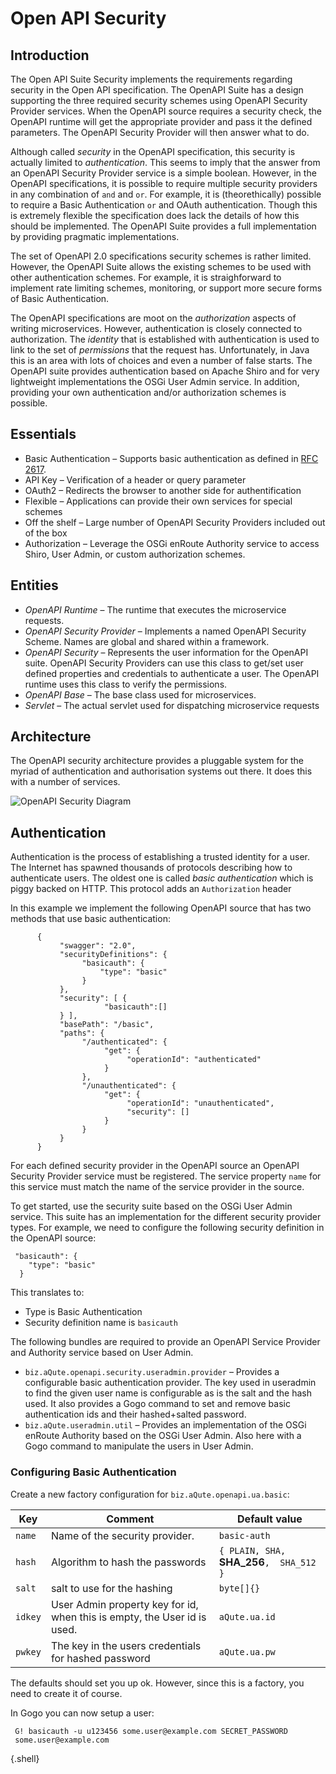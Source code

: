 
# Open API Security

## Introduction

The Open API Suite Security implements the requirements regarding security in the Open API specification. The OpenAPI Suite has a design supporting the three required security schemes using OpenAPI Security Provider services. When the OpenAPI source requires a security check, the OpenAPI runtime will get the appropriate provider and pass it the defined parameters. The OpenAPI Security Provider will then answer what to do. 

Although called _security_ in the OpenAPI specification, this security is actually limited to _authentication_. This seems to imply that the answer from an OpenAPI Security Provider service is a simple boolean. However, in the OpenAPI specifications, it is possible to require multiple security providers in any combination of `and` and  `or`. For example, it is (theorethically) possible to require a Basic Authentication `or` and OAuth authentication. Though this is extremely flexible the specification does lack the details of how this should be implemented. The OpenAPI Suite provides a full implementation by providing pragmatic implementations.

The set of OpenAPI 2.0 specifications security schemes is rather limited. However, the OpenAPI Suite allows the existing schemes to be used with other authentication schemes. For example, it is straighforward to implement rate limiting schemes, monitoring, or support more secure forms of Basic Authentication. 

The OpenAPI specifications are moot on the _authorization_ aspects of writing microservices. However, authentication is closely connected to authorization. The _identity_ that is established with authentication is used to link to the set of _permissions_ that the request has. Unfortunately, in Java this is an area with lots of choices and even a number of false starts. The OpenAPI suite provides authentication based on Apache Shiro and for very lightweight implementations the OSGi User Admin service. In addition, providing your own authentication and/or authorization schemes is possible.

## Essentials

* Basic Authentication – Supports basic authentication as defined in [RFC 2617][1].
* API Key – Verification of a header or query parameter
* OAuth2 – Redirects the browser to another side for authentification
* Flexible – Applications can provide their own services for special schemes
* Off the shelf – Large number of OpenAPI Security Providers included out of the box
* Authorization – Leverage the OSGi enRoute Authority service to access Shiro, User Admin, or custom authorization schemes.

## Entities

* _OpenAPI Runtime_ – The runtime that executes the microservice requests.
* _OpenAPI Security Provider_ – Implements a named OpenAPI Security Scheme. Names are global and shared within a framework.
* _OpenAPI Security_ – Represents the user information for the OpenAPI suite. OpenAPI Security Providers can use this class to get/set user defined properties and credentials to authenticate a user. The OpenAPI runtime uses this class to verify the permissions.
* _OpenAPI Base_ – The base class used for microservices.
* _Servlet_ – The actual servlet used for dispatching microservice requests

## Architecture

The OpenAPI security architecture provides a pluggable system for the myriad of authentication and authorisation systems out there. It does this with a number of services.

![OpenAPI Security Diagram](https://user-images.githubusercontent.com/200494/28373206-0c07149a-6ca2-11e7-80b9-340fd56e7f0f.png)

## Authentication

Authentication is the process of establishing a trusted identity for a user. The Internet has spawned thousands of protocols describing how to authenticate users. The oldest one is called _basic authentication_ which is piggy backed on HTTP. This protocol adds an `Authorization` header 


In this example we implement the following OpenAPI source that has two methods that use basic authentication:

          {
               "swagger": "2.0",
               "securityDefinitions": {
                    "basicauth": {
                        "type": "basic"
                    }
               },
               "security": [ {
                         "basicauth":[]
               } ],
               "basePath": "/basic",
               "paths": {
                    "/authenticated": {
                         "get": {
                              "operationId": "authenticated"
                         }
                    },
                    "/unauthenticated": {
                         "get": {
                              "operationId": "unauthenticated",
                              "security": []
                         }
                    }
               }
          }


For each defined security provider in the OpenAPI source an OpenAPI Security Provider service must be registered. The service property `name` for this service must match the name of the service provider in the source.

To get started, use the security suite based on the OSGi User Admin service. This suite has an implementation for the different security provider types. For example, we need to configure the following security definition in the OpenAPI source:

     "basicauth": {
        "type": "basic"
      }
 
This translates to:

* Type is Basic Authentication
* Security definition name is `basicauth`

The following bundles are required to provide an OpenAPI Service Provider and Authority service based on User Admin.

* `biz.aQute.openapi.security.useradmin.provider` – Provides a configurable basic authentication provider. The key used in useradmin to find the given user name is configurable as is the salt and the hash used. It also provides a Gogo command to set and remove basic authentication ids and their hashed+salted password.
* `biz.aQute.useradmin.util` – Provides an implementation of the OSGi enRoute Authority based on the OSGi User Admin. Also here with a Gogo command to manipulate the users in User Admin.

### Configuring Basic Authentication

Create a new factory configuration for `biz.aQute.openapi.ua.basic`:

|  Key    | Comment                               | Default value                 |
|---------|---------------------------------------|-------------------------------|
| `name`  | Name of the security provider.        | `basic-auth`                  |
| `hash`  | Algorithm to hash the passwords       | `{ PLAIN, SHA,` **SHA_256**`,  SHA_512 }` |
| `salt`  | salt to use for the hashing           | `byte[]{}`                    |
| `idkey` | User Admin property key for id, when this is empty, the User id is used.   | `aQute.ua.id`                 |
| `pwkey` | The key in the users credentials for hashed password  | `aQute.ua.pw`                 |

The defaults should set you up ok. However, since this is a factory, you need to create it of course.

In Gogo you can now setup a user:

     G! basicauth -u u123456 some.user@example.com SECRET_PASSWORD
     some.user@example.com
{.shell}



[1]: https://github.com/aQute-os/biz.aQute.openapi/tree/master/biz.aQute.openapi.basicauth.example
[RFC 2617]: https://www.ietf.org/rfc/rfc2617.txt
[Amazon Signing Version 4]: http://docs.aws.amazon.com/general/latest/gr/signature-version-4.html
